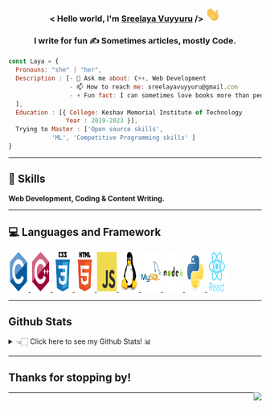 <h3 align="center"> < Hello world, I'm <a href="https://Sreelaya-Vuyyyuru.netlify/" target="_blank">Sreelaya Vuyyuru</a> /> <img src="https://raw.githubusercontent.com/ABSphreak/ABSphreak/master/gifs/Hi.gif" width="30px"></h3>

<h3 align="center">I write for fun ✍ Sometimes articles, mostly Code.</h3>

```javascript
const Laya = {
  Pronouns: "she" | "her",
  Description : [- 💬 Ask me about: C++, Web Development
                 - 📫 How to reach me: sreelayavuyyuru@gmail.com
                 - ⚡ Fun fact: I can sometimes love books more than people
  ],
  Education : [{ College: Keshav Memorial Institute of Technology 
                Year : 2019-2023 }],
  Trying to Master : ['Open source skills', 
            'ML', 'Competitive Programming skills' ]
}
```

***
## :1st_place_medal: **Skills** 
**Web Development, Coding & Content Writing.**
***
## :computer: Languages and Framework 

<a href="https://www.cprogramming.com/" target="_blank"> <img src="https://raw.githubusercontent.com/devicons/devicon/master/icons/c/c-original.svg" alt="c" width="40" height="80"/> </a> <a href="https://www.w3schools.com/cpp/" target="_blank"> <img src="https://raw.githubusercontent.com/devicons/devicon/master/icons/cplusplus/cplusplus-original.svg" alt="cplusplus" width="40" height="80"/> </a> <a href="https://www.w3schools.com/css/" target="_blank"> <img src="https://raw.githubusercontent.com/devicons/devicon/master/icons/css3/css3-original-wordmark.svg" alt="css3" width="40" height="80"/> </a> <a href="https://www.w3.org/html/" target="_blank"> <img src="https://raw.githubusercontent.com/devicons/devicon/master/icons/html5/html5-original-wordmark.svg" alt="html5" width="40" height="80"/> </a> <a href="https://developer.mozilla.org/en-US/docs/Web/JavaScript" target="_blank"> <img src="https://raw.githubusercontent.com/devicons/devicon/master/icons/javascript/javascript-original.svg" alt="javascript" width="40" height="80"/> </a> <a href="https://www.linux.org/" target="_blank"> <img src="https://raw.githubusercontent.com/devicons/devicon/master/icons/linux/linux-original.svg" alt="linux" width="40" height="80"/> </a> <a href="https://www.mysql.com/" target="_blank"> <img src="https://raw.githubusercontent.com/devicons/devicon/master/icons/mysql/mysql-original-wordmark.svg" alt="mysql" width="40" height="80"/> </a> <a href="https://nodejs.org" target="_blank"> <img src="https://raw.githubusercontent.com/devicons/devicon/master/icons/nodejs/nodejs-original-wordmark.svg" alt="nodejs" width="40" height="80"/> </a> <a href="https://www.python.org" target="_blank"> <img src="https://raw.githubusercontent.com/devicons/devicon/master/icons/python/python-original.svg" alt="python" width="40" height="80"/> </a> <a href="https://reactjs.org/" target="_blank"> <img src="https://raw.githubusercontent.com/devicons/devicon/master/icons/react/react-original-wordmark.svg" alt="react" width="40" height="80"/> </a> </p>

***
## Github Stats
<details>
<summary> 👈🏻 Click here to see my Github Stats! 📊 </summary>

<p align="center"> <img src="https://github-readme-stats.vercel.app/api?username=sreelayavuyyuru&" alt="PowerCoder | Stats" width="500" height="300"/>
<p align="center"> Welcome to my Github Stats! </p>
<p align="center"><img src="https://github-readme-stats.vercel.app/api/top-langs/?username=sreelayavuyyuru&layout=compact" width="350" height="300" >
</div>

<div align="center">

[![GitHub Streak](https://github-readme-streak-stats.herokuapp.com/?user=sreelayavuyyuru&)](https://github.com/sreelayavuyyuru)

</div>


</details>

***
## Thanks for stopping by!
<img align="right" src="http://estruyf-github.azurewebsites.net/api/VisitorHit?user=saloniankita&repo=sreelayavuyyuru&countColorcountColor&countColor=%237B1E7B"/>

***
